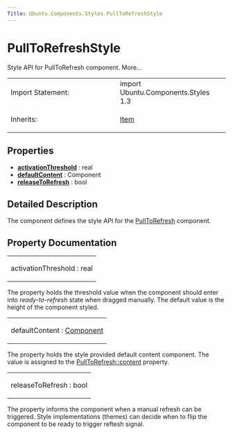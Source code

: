 ```yaml
---
Title: Ubuntu.Components.Styles.PullToRefreshStyle
---
```

        
PullToRefreshStyle
==================

<span class="subtitle"></span>
Style API for PullToRefresh component. More...

<table>
<colgroup>
<col width="50%" />
<col width="50%" />
</colgroup>
<tbody>
<tr class="odd">
<td>Import Statement:</td>
<td>import Ubuntu.Components.Styles 1.3</td>
</tr>
<tr class="even">
<td>Inherits:</td>
<td><p><a href="../sdk-14.10/QtQuick.Item.md">Item</a></p></td>
</tr>
</tbody>
</table>

<span id="properties"></span>
Properties
----------

-   ****[activationThreshold](#activationThreshold-prop)**** : real
-   ****[defaultContent](#defaultContent-prop)**** : Component
-   ****[releaseToRefresh](#releaseToRefresh-prop)**** : bool

<span id="details"></span>
Detailed Description
--------------------

The component defines the style API for the [PullToRefresh](../Ubuntu.Components.PullToRefresh.md) component.

Property Documentation
----------------------

<table>
<colgroup>
<col width="100%" />
</colgroup>
<tbody>
<tr class="odd">
<td><p><span id="activationThreshold-prop"></span><span class="name">activationThreshold</span> : <span class="type">real</span></p></td>
</tr>
</tbody>
</table>

The property holds the threshold value when the component should enter into *ready-to-refresh* state when dragged manually. The default value is the height of the component styled.

<table>
<colgroup>
<col width="100%" />
</colgroup>
<tbody>
<tr class="odd">
<td><p><span id="defaultContent-prop"></span><span class="name">defaultContent</span> : <span class="type"><a href="../sdk-14.10/QtQml.Component.md">Component</a></span></p></td>
</tr>
</tbody>
</table>

The property holds the style provided default content component. The value is assigned to the [PullToRefresh::content](../Ubuntu.Components.PullToRefresh.md#content-prop) property.

<table>
<colgroup>
<col width="100%" />
</colgroup>
<tbody>
<tr class="odd">
<td><p><span id="releaseToRefresh-prop"></span><span class="name">releaseToRefresh</span> : <span class="type">bool</span></p></td>
</tr>
</tbody>
</table>

The property informs the component when a manual refresh can be triggered. Style implementations (themes) can decide when to flip the component to be ready to trigger reftesh signal.

